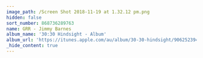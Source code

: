 ```yaml
---
image_path: /Screen Shot 2018-11-19 at 1.32.12 pm.png
hidden: false
sort_number: 868736289763
name: GRR - Jimmy Barnes
album_name: '30:30 Hindsight - Album'
album_url: 'https://itunes.apple.com/au/album/30-30-hindsight/906252394'
_hide_content: true
---
```


